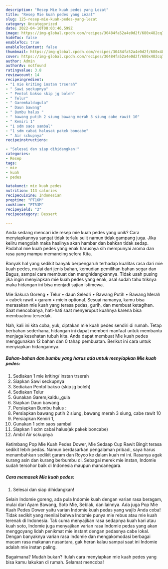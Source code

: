 ```yaml
---
description: "Resep Mie kuah pedes yang Lezat"
title: "Resep Mie kuah pedes yang Lezat"
slug: 125-resep-mie-kuah-pedes-yang-lezat
category: Uncategorized
date: 2022-04-10T08:03:46.599Z
image: https://img-global.cpcdn.com/recipes/30484fa52a4e0d2f/680x482cq70/mie-kuah-pedes-foto-resep-utama.jpg
hideToc: false
enableToc: true
enableTocContent: false
thumbnail: https://img-global.cpcdn.com/recipes/30484fa52a4e0d2f/680x482cq70/mie-kuah-pedes-foto-resep-utama.jpg
cover: https://img-global.cpcdn.com/recipes/30484fa52a4e0d2f/680x482cq70/mie-kuah-pedes-foto-resep-utama.jpg
author: Admin
authorAv: notfound
ratingvalue: 3.8
reviewcount: 14
recipeingredient:
- "1 mie kriting instan trserah"
- " Sawi seckupnya"
- " Pentol bakso skip jg boleh"
- " Telur"
- " Garemkaldugula"
- " Daun bawang"
- " Bumbu halus "
- " bawang putih 2 siung bawang merah 3 siung cabe rawit 10"
- " Kemiri 1"
- "1 sdm saos sambal"
- "1 sdm cabai halusak pakek boncabe"
- " Air sckupnya"
recipeinstructions:

- "Selesai dan siap dihidangkan!"
categories:
- Resep
tags:
- mie
- kuah
- pedes

katakunci: mie kuah pedes 
nutrition: 113 calories
recipecuisine: Indonesian
preptime: "PT16M"
cooktime: "PT53M"
recipeyield: "2"
recipecategory: Dessert

---
```





Anda sedang mencari ide resep mie kuah pedes yang unik? Cara menyiapkannya sangat tidak terlalu sulit namun tidak gampang juga. Jika keliru mengolah maka hasilnya akan hambar dan bahkan tidak sedap. Padahal mie kuah pedes yang enak harusnya sih mempunyai aroma dan rasa yang mampu memancing selera Kita.





Banyak hal yang sedikit banyak berpengaruh terhadap kualitas rasa dari mie kuah pedes, mulai dari jenis bahan, kemudian pemilihan bahan segar dan Bagus, sampai cara membuat dan menghidangkannya. Tidak usah pusing jika ingin menyiapkan mie kuah pedes yang enak,      asal sudah tahu triknya maka hidangan ini bisa menjadi sajian istimewa.














Mie Sakura Goreng • Telur • daun Seledri • Bawang Putih • Bawang Merah • cabek rawit • garam • micin optional. Sesuai namanya, kamu bisa merasakan mie kuah yang terasa pedas, gurih, dan membuat ketagihan. Saat mencobanya, hati-hati saat menyeruput kuahnya karena bisa membuatmu tersedak.






Nah, kali ini kita coba, yuk, ciptakan mie kuah pedes sendiri di rumah. Tetap berbahan sederhana, hidangan ini dapat memberi manfaat untuk membantu menjaga kesehatan tubuh kita. Anda dapat membuat Mie kuah pedes menggunakan 12 bahan dan 0 tahap pembuatan. Berikut ini cara untuk menyiapkan hidangannya.

<!--inarticleads1-->

##### Bahan-bahan dan bumbu yang harus ada untuk menyiapkan Mie kuah pedes:

1. Sediakan 1 mie kriting/ instan trserah
1. Siapkan  Sawi seckupnya
1. Sediakan  Pentol bakso (skip jg boleh)
1. Sediakan  Telur
1. Gunakan  Garem,kaldu,,gula
1. Siapkan  Daun bawang
1. Persiapkan  Bumbu halus :
1. Persiapkan  bawang putih 2 siung, bawang merah 3 siung, cabe rawit 10
1. Persiapkan  Kemiri 1,
1. Gunakan 1 sdm saos sambal
1. Siapkan 1 sdm cabai halus(ak pakek boncabe)
1. Ambil  Air sckupnya


Ketimbang Pop Mie Kuah Pedes Dower, Mie Sedaap Cup Rawit Bingit terasa sedikit lebih pedas. Namun berdasarkan pengalaman pribadi, saya harus menambahkan sedikit garam dan Royco ke dalam kuah mi ini. Rasanya agak kurang asin dan kurang berbumbu di. Sebagai merek mie instan, Indomie sudah tersohor baik di Indonesia maupun mancanegara. 

<!--inarticleads2-->

##### Cara memasak Mie kuah pedes:


1. Selesai dan siap dihidangkan!

Selain Indomie goreng, ada pula Indomie kuah dengan varian rasa beragam, mulai dari Ayam Bawang, Soto Mie, Seblak, dan lainnya. Ada juga Pop Mie Kuah Pedes Dower yaitu varian Indomie kuah pedas yang wajib Anda coba! Tidak sedikit yang menilai bahwa Indomie punya mie rebus atau mie kuah terenak di Indonesia. Tak cuma menyajikan rasa sedapnya kuah kari atau kuah soto, Indomie juga menyajikan varian rasa Indomie pedas yang akan menggoyang lidah penikmat mie instant dengan pedasnya cabe lokal. Dengan banyaknya varian rasa Indomie dan mengakomodasi berbagai macam rasa makanan nusantara, gak heran kalau sampai saat ini Indomie adalah mie instan paling. 

Bagaimana? Mudah bukan? Itulah cara menyiapkan mie kuah pedes yang bisa kamu lakukan di rumah. Selamat mencoba!
